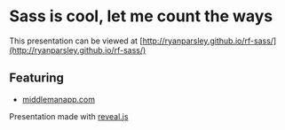 # Sass is cool, let me count the ways

This presentation can be viewed at [http://ryanparsley.github.io/rf-sass/](http://ryanparsley.github.io/rf-sass/)

## Featuring

- [middlemanapp.com](http://middlemanapp.com/)

Presentation made with [reveal.js](http://lab.hakim.se/reveal-js/)
